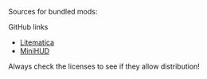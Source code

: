 Sources for bundled mods:

GitHub links
* [Litematica](https://github.com/maruohon/litematica)
* [MiniHUD](https://github.com/maruohon/minihud)

Always check the licenses to see if they allow distribution!